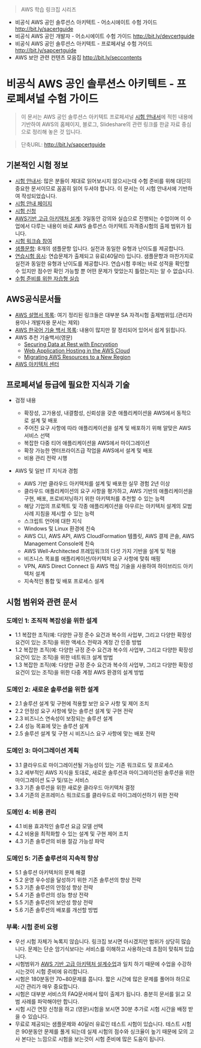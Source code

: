 > AWS 학습 링크집 시리즈
- 비공식 AWS 공인 솔루션스 아키텍트 - 어소시에이트 수험 가이드  http://bit.ly/sacertguide
- 비공식 AWS 공인 개발자 - 어소시에이트 수험 가이드  http://bit.ly/devcertguide
- 비공식 AWS 공인 솔루션스 아키텍트 - 프로페셔널 수험 가이드  http://bit.ly/sapcertguide
- AWS 보안 관련 컨텐츠 모음집  http://bit.ly/seccontents

# 비공식 AWS 공인 솔루션스 아키텍트 - 프로페셔널 수험 가이드

> 이 문서는 AWS 공인 솔루션스 아키텍트 프로페셔널 [시험 안내서](https://d1.awsstatic.com/ko_KR/training-and-certification/docs-sa-pro/AWS-Certified-Solutions-Architect-Professional_Exam-Guide.pdf)에 적힌 내용에 기반하여 AWS의 홈페이지, 블로그, Slideshare의 관련 링크를 한글 자료 중심으로 정리해 놓은 것 입니다. 

> 단축URL: http://bit.ly/sapcertguide

## 기본적인 시험 정보
- [시험 안내서](https://d1.awsstatic.com/ko_KR/training-and-certification/docs-sa-pro/AWS-Certified-Solutions-Architect-Professional_Exam-Guide.pdf): 많은 분들이 제대로 읽어보시지 않으시는데 수험 준비를 위해 대단히 중요한 문서이므로 꼼꼼히 읽어 두셔야 합니다. 이 문서는 이 시험 안내서에 기반하여 작성되었습니다.
- [시험 안내 페이지](https://aws.amazon.com/ko/certification/certified-solutions-architect-professional/)
- [시험 신청](https://www.aws.training/certification?src=arc-pro)
- [AWS기반 고급 아키텍처 설계](https://aws.amazon.com/ko/training/course-descriptions/advanced-architecting/): 3일동안 강의와 실습으로 진행되는 수업이며 이 수업에서 다루는 내용이 바로 AWS 솔루션스 아키텍트 자격증시험의 출제 범위가 됩니다.
- [시험 워크숍 참여](https://www.aws.training/training/schedule?courseId=10022&src=arc-pro)
- [샘플문항](https://d1.awsstatic.com/ko_KR/training-and-certification/docs-sa-pro/AWS-Certified-Solutions-Architect-Professional_Sample-Questions.pdf): 8개의 샘플문항 입니다. 실전과 동일한 유형과 난이도를 제공합니다.
- [연습시험 응시](https://www.aws.training/certification?src=arc-pro): 연습문제가 출제되고 유료(40달러) 입니다. 샘플문항과 마찬가지로 실전과 동일한 유형과 난이도를 제공합니다. 연습시험 후에는 바로 성적을 확인할 수 있지만 점수만 확인 가능할 뿐 어떤 문제가 맞았는지 틀렸는지는 알 수 없습니다.
- [수험 준비를 위한 자습형 실습](https://qwiklabs.com/quests/11)

## AWS공식문서들
- [AWS 설명서 목록](https://docs.aws.amazon.com/): 여기 정리된 링크들은 대부분 SA 자격시험 출제범위임.(관리자용이나 개발자용 문서는 제외)
- [AWS 한국어 기술 백서 목록](https://aws.amazon.com/ko/blogs/korea/ko-whitepapers/): 내용이 많지만 잘 정리되어 있어서 쉽게 읽힙니다.
- AWS 추천 기술백서(영문)   
  - [Securing Data at Rest with Encryption](http://d0.awsstatic.com/whitepapers/AWS_Securing_Data_at_Rest_with_Encryption.pdf)
  - [Web Application Hosting in the AWS Cloud](https://d0.awsstatic.com/whitepapers/aws-web-hosting-best-practices.pdf?refid=em_)
  - [Migrating AWS Resources to a New Region](http://d0.awsstatic.com/whitepapers/aws-migrate-resources-to-new-region.pdf?refid=70138000001adyu)
- [AWS 아키텍처 센터](https://aws.amazon.com/ko/architecture/)

## 프로페셔널 등급에 필요한 지식과 기술

- 검정 내용
  - 확장성, 고가용성, 내결함성, 신뢰성을 갖춘 애플리케이션을 AWS에서 동적으로 설계 및 배포
  - 주어진 요구 사항에 따라 애플리케이션을 설계 및 배포하기 위해 알맞은 AWS 서비스 선택
  - 복잡한 다중 티어 애플리케이션을 AWS에서 마이그레이션
  - 확장 가능한 엔터프라이즈급 작업을 AWS에서 설계 및 배포
  - 비용 관리 전략 시행

- AWS 및 일반 IT 지식과 경험
  - AWS 기반 클라우드 아키텍처를 설계 및 배포한 실무 경험 2년 이상
  - 클라우드 애플리케이션의 요구 사항을 평가하고, AWS 기반의 애플리케이션을 구현, 배포, 프로비저닝하기 위한 아키텍처를 추천할 수 있는 능력
  - 해당 기업의 프로젝트 및 각종 애플리케이션을 아우르는 아키텍처 설계의 모범 사례 지침을 제시할 수 있는 능력
  - 스크립트 언어에 대한 지식
  - Windows 및 Linux 환경에 친숙
  - AWS CLI, AWS API, AWS CloudFormation 템플릿, AWS 결제 콘솔, AWS Management Console에 친숙
  - AWS Well-Architected 프레임워크의 다섯 가지 기반을 설계 및 적용
  - 비즈니스 목표를 애플리케이션/아키텍처 요구 사항에 맞춰 매핑
  - VPN, AWS Direct Connect 등 AWS 핵심 기술을 사용하여 하이브리드 아키텍처 설계
  - 지속적인 통합 및 배포 프로세스 설계

## 시험 범위와 관련 문서

### 도메인 1: 조직적 복잡성을 위한 설계
- 1.1 복잡한 조직(예: 다양한 규정 준수 요건과 복수의 사업부, 그리고 다양한 확장성 요건이 있는 조직)을 위한 액세스 전략과 계정 간 인증 방법
- 1.2 복잡한 조직(예: 다양한 규정 준수 요건과 복수의 사업부, 그리고 다양한 확장성 요건이 있는 조직)을 위한 네트워크 설계 방법
- 1.3 복잡한 조직(예: 다양한 규정 준수 요건과 복수의 사업부, 그리고 다양한 확장성 요건이 있는 조직)을 위한 다중 계정 AWS 환경의 설계 방법

### 도메인 2: 새로운 솔루션을 위한 설계
- 2.1 솔루션 설계 및 구현에 적용할 보안 요구 사항 및 제어 조치
- 2.2 안정성 요구 사항에 맞는 솔루션 설계 및 구현 전략
- 2.3 비즈니스 연속성이 보장되는 솔루션 설계
- 2.4 성능 목표에 맞는 솔루션 설계
- 2.5 솔루션 설계 및 구현 시 비즈니스 요구 사항에 맞는 배포 전략

### 도메인 3: 마이그레이션 계획
- 3.1 클라우드로 마이그레이션될 가능성이 있는 기존 워크로드 및 프로세스
- 3.2 세부적인 AWS 지식을 토대로, 새로운 솔루션과 마이그레이션된 솔루션을 위한 마이그레이션 도구 및/또는 서비스
- 3.3 기존 솔루션을 위한 새로운 클라우드 아키텍처 결정
- 3.4 기존의 온프레미스 워크로드를 클라우드로 마이그레이션하기 위한 전략

### 도메인 4: 비용 관리
- 4.1 비용 효과적인 솔루션 요금 모델 선택
- 4.2 비용을 최적화할 수 있는 설계 및 구현 제어 조치
- 4.3 기존 솔루션의 비용 절감 가능성 파악

### 도메인 5: 기존 솔루션의 지속적 향상
- 5.1 솔루션 아키텍처의 문제 해결
- 5.2 운영 우수성을 달성하기 위한 기존 솔루션의 향상 전략
- 5.3 기존 솔루션의 안정성 향상 전략
- 5.4 기존 솔루션의 성능 향상 전략
- 5.5 기존 솔루션의 보안성 향상 전략
- 5.6 기존 솔루션의 배포를 개선할 방법

### 부록: 시험 준비 요령
 
- 우선 시험 자체가 녹록지 않습니다. 링크집 보시면 아시겠지만 범위가 상당히 많습니다. 문제는 단순 암기식보다는 서비스를 이해하고 사용하는데 초점이 맞춰져 있습니다.
- 시험범위가 [AWS 기반 고급 아키텍처 설계수업](https://aws.amazon.com/ko/training/course-descriptions/advanced-architecting/)과 일치 하기 때문에 수업을 수강하시는것이 시험 준비에 유리합니다.
- 시험은 180분동안 70~80문제를 풉니다. 짧은 시간에 많은 문제를 풀어야 하므로 시간 관리가 매우 중요합니다.
- 시험은 대부분 서비스의 FAQ문서에서 많이 출제가 됩니다. 충분히 문서를 읽고 모범 사례를 파악해야만 합니다.
- 시험 시간 연장 신청을 하고 (영문)시험을 보시면 30분 추가로 시험 시간을 배정 받을 수 있습니다. 
- 무료로 제공되는 샘플문제와 40달러 유료인 테스트 시험이 있습니다. 테스트 시험은 90분동안 문제를 풀게 되는데 실제 시험의 점수와 싱크율이 높기 때문에 모의 고사 본다는 느낌으로 시험을 보는것이 시험 준비에 많은 도움이 됩니다.
